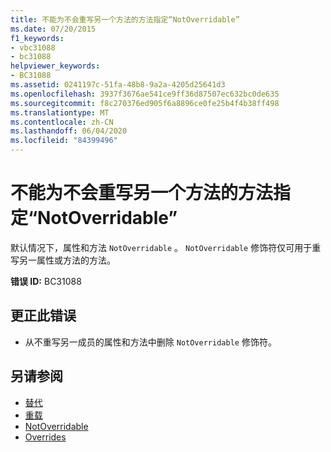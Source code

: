 ```yaml
---
title: 不能为不会重写另一个方法的方法指定“NotOverridable”
ms.date: 07/20/2015
f1_keywords:
- vbc31088
- bc31088
helpviewer_keywords:
- BC31088
ms.assetid: 0241197c-51fa-48b8-9a2a-4205d25641d3
ms.openlocfilehash: 3937f3676ae541ce9ff36d87507ec632bc0de635
ms.sourcegitcommit: f8c270376ed905f6a8896ce0fe25b4f4b38ff498
ms.translationtype: MT
ms.contentlocale: zh-CN
ms.lasthandoff: 06/04/2020
ms.locfileid: "84399496"
---
```

# <a name="notoverridable-cannot-be-specified-on-methods-that-do-not-override-another-method"></a>不能为不会重写另一个方法的方法指定“NotOverridable”
默认情况下，属性和方法 `NotOverridable` 。 `NotOverridable` 修饰符仅可用于重写另一属性或方法的方法。  
  
 **错误 ID:** BC31088  
  
## <a name="to-correct-this-error"></a>更正此错误  
  
- 从不重写另一成员的属性和方法中删除 `NotOverridable` 修饰符。  
  
## <a name="see-also"></a>另请参阅

- [替代](../language-reference/modifiers/overrides.md)
- [重载](../language-reference/modifiers/overloads.md)
- [NotOverridable](../language-reference/modifiers/notoverridable.md)
- [Overrides](../language-reference/modifiers/overridable.md)
